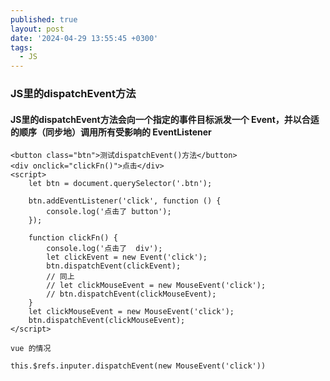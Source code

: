 ```yaml
---
published: true
layout: post
date: '2024-04-29 13:55:45 +0300'
tags:
  - JS
---
```

### JS里的dispatchEvent方法


#### JS里的dispatchEvent方法会向一个指定的事件目标派发一个 Event，并以合适的顺序（同步地）调用所有受影响的 EventListener



```
<button class="btn">测试dispatchEvent()方法</button>
<div onclick="clickFn()">点击</div>
<script>
    let btn = document.querySelector('.btn');

    btn.addEventListener('click', function () {
        console.log('点击了 button');
    });

    function clickFn() {
        console.log('点击了  div');
        let clickEvent = new Event('click');
        btn.dispatchEvent(clickEvent);
        // 同上
        // let clickMouseEvent = new MouseEvent('click');
        // btn.dispatchEvent(clickMouseEvent);
    }
    let clickMouseEvent = new MouseEvent('click');
    btn.dispatchEvent(clickMouseEvent);
</script>

```

`vue 的情况`
```
this.$refs.inputer.dispatchEvent(new MouseEvent('click'))
```
